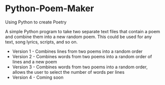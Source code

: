 # Python-Poem-Maker
Using Python to create Poetry

A simple Python program to take two separate text files that contain a poem and combine them into a new random poem.  This could be used for any text, song lyrics, scripts, and so on.

* Version 1 - Combines lines from two poems into a random order
* Version 2 - Combines words from two poems into a random order of lines and a new poem
* Version 3 - Combines words from two poems into a random order, allows the user to select the number of words per lines
* Version 4 - Coming soon